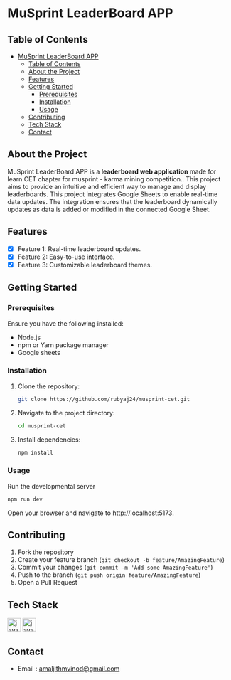 # MuSprint LeaderBoard APP

## Table of Contents
- [MuSprint LeaderBoard APP](#musprint-leaderboard-app)
  - [Table of Contents](#table-of-contents)
  - [About the Project](#about-the-project)
  - [Features](#features)
  - [Getting Started](#getting-started)
    - [Prerequisites](#prerequisites)
    - [Installation](#installation)
    - [Usage](#usage)
  - [Contributing](#contributing)
  - [Tech Stack](#tech-stack)
  - [Contact](#contact)

## About the Project
MuSprint LeaderBoard APP is a **leaderboard web application** made for learn CET chapter for musprint - karma mining competition.. This project aims to provide an intuitive and efficient way to manage and display leaderboards.
This project integrates Google Sheets to enable real-time data updates. The integration ensures that the leaderboard dynamically updates as data is added or modified in the connected Google Sheet.

## Features
- [x] Feature 1: Real-time leaderboard updates.
- [x] Feature 2: Easy-to-use interface.
- [x] Feature 3: Customizable leaderboard themes.

## Getting Started

### Prerequisites
Ensure you have the following installed:
- Node.js
- npm or Yarn package manager
- Google sheets

### Installation
1. Clone the repository:
   ```bash
   git clone https://github.com/rubyaj24/musprint-cet.git
   ```
2. Navigate to the project directory:
   ```bash
   cd musprint-cet
   ```
3. Install dependencies:
   ```bash
   npm install
   ```
### Usage
Run the developmental server
   ```bash
   npm run dev
   ```
Open your browser and navigate to http://localhost:5173.

## Contributing
1. Fork the repository
2. Create your feature branch (`git checkout -b feature/AmazingFeature`)
3. Commit your changes (`git commit -m 'Add some AmazingFeature'`)
4. Push to the branch (`git push origin feature/AmazingFeature`)
5. Open a Pull Request

## Tech Stack
  <img src="https://skillicons.dev/icons?i=js" height="30" alt="javascript logo"  />
  <img src="https://skillicons.dev/icons?i=gcp" height="30" alt="javascript logo"  />

## Contact
- Email : [amaljithmvinod@gmail.com](mailto:amaljithmvinod@gmail.com)

